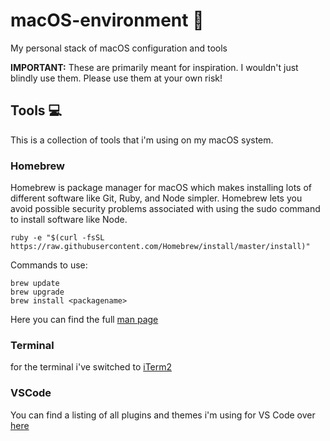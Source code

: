 # macOS-environment 🚀
My personal stack of macOS configuration and tools

**IMPORTANT:** These are primarily meant for inspiration. I wouldn't just blindly use them. Please use them at your own risk!

## Tools 💻 
This is a collection of tools that i'm using on my macOS system. 

### Homebrew
Homebrew is package manager for macOS which makes installing lots of different software like Git, Ruby, and Node simpler. Homebrew lets you avoid possible security problems associated with using the sudo command to install software like Node.

    ruby -e "$(curl -fsSL https://raw.githubusercontent.com/Homebrew/install/master/install)"

Commands to use: 

    brew update
    brew upgrade
    brew install <packagename>

Here you can find the full [man page](https://docs.brew.sh/Manpage)

### Terminal
for the terminal i've switched to [iTerm2](/iTerm2/)

### VSCode
You can find a listing of all plugins and themes i'm using for VS Code over [here](/vscode/)